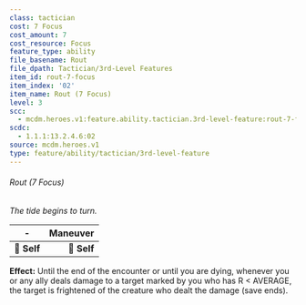 ```yaml
---
class: tactician
cost: 7 Focus
cost_amount: 7
cost_resource: Focus
feature_type: ability
file_basename: Rout
file_dpath: Tactician/3rd-Level Features
item_id: rout-7-focus
item_index: '02'
item_name: Rout (7 Focus)
level: 3
scc:
  - mcdm.heroes.v1:feature.ability.tactician.3rd-level-feature:rout-7-focus
scdc:
  - 1.1.1:13.2.4.6:02
source: mcdm.heroes.v1
type: feature/ability/tactician/3rd-level-feature
---
```


###### Rout (7 Focus)

*The tide begins to turn.*

| **-**       | **Maneuver** |
| ----------- | -----------: |
| **📏 Self** |  **🎯 Self** |

**Effect:** Until the end of the encounter or until you are dying, whenever you or any ally deals damage to a target marked by you who has R < AVERAGE, the target is frightened of the creature who dealt the damage (save ends).
